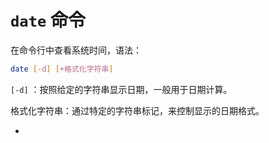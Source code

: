 # `date` 命令

在命令行中查看系统时间，语法：

```bash
date [-d] [+格式化字符串]
```

`[-d]` ：按照给定的字符串显示日期，一般用于日期计算。

格式化字符串：通过特定的字符串标记，来控制显示的日期格式。

- 